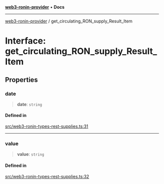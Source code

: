 [**web3-ronin-provider**](../README.md) • **Docs**

***

[web3-ronin-provider](../globals.md) / get\_circulating\_RON\_supply\_Result\_Item

# Interface: get\_circulating\_RON\_supply\_Result\_Item

## Properties

### date

> **date**: `string`

#### Defined in

[src/web3-ronin-types-rest-supplies.ts:31](https://github.com/chuacw/web3-ronin-provider/blob/3fc214e27766815592deb24c85c0a23477593bed/src/web3-ronin-types-rest-supplies.ts#L31)

***

### value

> **value**: `string`

#### Defined in

[src/web3-ronin-types-rest-supplies.ts:32](https://github.com/chuacw/web3-ronin-provider/blob/3fc214e27766815592deb24c85c0a23477593bed/src/web3-ronin-types-rest-supplies.ts#L32)
